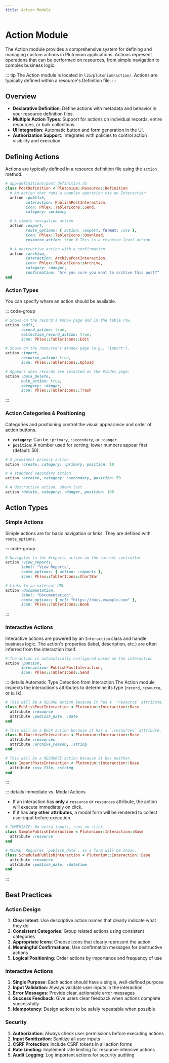 ```yaml
---
title: Action Module
---
```


# Action Module

The Action module provides a comprehensive system for defining and managing custom actions in Plutonium applications. Actions represent operations that can be performed on resources, from simple navigation to complex business logic.

::: tip
The Action module is located in `lib/plutonium/action/`. Actions are typically defined within a resource's Definition file.
:::

## Overview

- **Declarative Definition**: Define actions with metadata and behavior in your resource definition files.
- **Multiple Action Types**: Support for actions on individual records, entire resources, or bulk collections.
- **UI Integration**: Automatic button and form generation in the UI.
- **Authorization Support**: Integrates with policies to control action visibility and execution.

## Defining Actions

Actions are typically defined in a resource definition file using the `action` method.

```ruby
# app/definitions/post_definition.rb
class PostDefinition < Plutonium::Resource::Definition
  # An action that runs a complex operation via an Interaction
  action :publish,
         interaction: PublishPostInteraction,
         icon: Phlex::TablerIcons::Send,
         category: :primary

  # A simple navigation action
  action :export,
         route_options: { action: :export, format: :csv },
         icon: Phlex::TablerIcons::Download,
         resource_action: true # This is a resource-level action

  # A destructive action with a confirmation
  action :archive,
         interaction: ArchivePostInteraction,
         icon: Phlex::TablerIcons::Archive,
         category: :danger,
         confirmation: "Are you sure you want to archive this post?"
end
```

### Action Types

You can specify where an action should be available.

::: code-group
```ruby [Record Action]
# Shows on the record's #show page and in the table row.
action :edit,
       record_action: true,
       collection_record_action: true,
       icon: Phlex::TablerIcons::Edit
```
```ruby [Resource Action]
# Shows on the resource's #index page (e.g., "Import").
action :import,
       resource_action: true,
       icon: Phlex::TablerIcons::Upload
```
```ruby [Bulk Action]
# Appears when records are selected on the #index page.
action :bulk_delete,
       bulk_action: true,
       category: :danger,
       icon: Phlex::TablerIcons::Trash
```
:::

### Action Categories & Positioning

Categories and positioning control the visual appearance and order of action buttons.

- **`category`**: Can be `:primary`, `:secondary`, or `:danger`.
- **`position`**: A number used for sorting; lower numbers appear first (default: 50).

```ruby
# A prominent primary action
action :create, category: :primary, position: 10

# A standard secondary action
action :archive, category: :secondary, position: 50

# A destructive action, shown last
action :delete, category: :danger, position: 100
```

## Action Types

### Simple Actions

Simple actions are for basic navigation or links. They are defined with `route_options`.

::: code-group
```ruby [Internal Link]
# Navigates to the #reports action on the current controller
action :view_reports,
       label: "View Reports",
       route_options: { action: :reports },
       icon: Phlex::TablerIcons::ChartBar
```
```ruby [External Link]
# Links to an external URL
action :documentation,
       label: "Documentation",
       route_options: { url: "https://docs.example.com" },
       icon: Phlex::TablerIcons::Book
```
:::

### Interactive Actions

Interactive actions are powered by an `Interaction` class and handle business logic. The action's properties (label, description, etc.) are often inferred from the interaction itself.

```ruby
# The action is automatically configured based on the interaction
action :publish,
       interaction: PublishPostInteraction,
       icon: Phlex::TablerIcons::Send
```

::: details Automatic Type Detection from Interaction
The Action module inspects the interaction's attributes to determine its type (`record`, `resource`, or `bulk`).
```ruby
# This will be a RECORD action because it has a `:resource` attribute.
class PublishPostInteraction < Plutonium::Interaction::Base
  attribute :resource
  attribute :publish_date, :date
end

# This will be a BULK action because it has a `:resources` attribute.
class BulkArchiveInteraction < Plutonium::Interaction::Base
  attribute :resources
  attribute :archive_reason, :string
end

# This will be a RESOURCE action because it has neither.
class ImportPostsInteraction < Plutonium::Interaction::Base
  attribute :csv_file, :string
end
```
:::

::: details Immediate vs. Modal Actions
- If an interaction has **only** a `resource` or `resources` attribute, the action will execute immediately on click.
- If it has **any other attributes**, a modal form will be rendered to collect user input before execution.
```ruby
# IMMEDIATE: No extra inputs, runs on click.
class SimplePublishInteraction < Plutonium::Interaction::Base
  attribute :resource
end

# MODAL: Requires `publish_date`, so a form will be shown.
class ScheduledPublishInteraction < Plutonium::Interaction::Base
  attribute :resource
  attribute :publish_date, :datetime
end
```
:::

## Best Practices

### Action Design

1. **Clear Intent**: Use descriptive action names that clearly indicate what they do
2. **Consistent Categories**: Group related actions using consistent categories
3. **Appropriate Icons**: Choose icons that clearly represent the action
4. **Meaningful Confirmations**: Use confirmation messages for destructive actions
5. **Logical Positioning**: Order actions by importance and frequency of use

### Interactive Actions

1. **Single Purpose**: Each action should have a single, well-defined purpose
2. **Input Validation**: Always validate user inputs in the interaction
3. **Error Messages**: Provide clear, actionable error messages
4. **Success Feedback**: Give users clear feedback when actions complete successfully
5. **Idempotency**: Design actions to be safely repeatable when possible

### Security

1. **Authorization**: Always check user permissions before executing actions
2. **Input Sanitization**: Sanitize all user inputs
3. **CSRF Protection**: Include CSRF tokens in all action forms
4. **Rate Limiting**: Implement rate limiting for resource-intensive actions
5. **Audit Logging**: Log important actions for security auditing
